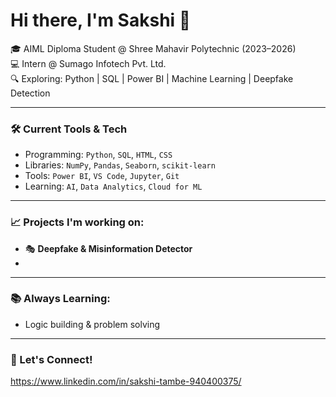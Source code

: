 # Hi there, I'm Sakshi 👋

🎓 AIML Diploma Student @ Shree Mahavir Polytechnic (2023–2026)  
💻 Intern @ Sumago Infotech Pvt. Ltd.  
🔍 Exploring: Python | SQL | Power BI | Machine Learning | Deepfake Detection  

---

### 🛠️ Current Tools & Tech
- Programming: `Python`, `SQL`, `HTML`, `CSS`
- Libraries: `NumPy`, `Pandas`, `Seaborn`, `scikit-learn`
- Tools: `Power BI`, `VS Code`, `Jupyter`, `Git`
- Learning: `AI`, `Data Analytics`, `Cloud for ML`

---

### 📈 Projects I'm working on:
- 🎭 **Deepfake & Misinformation Detector** 
- 

---

### 📚 Always Learning:
- Logic building & problem solving  
 

---

### 🔗 Let's Connect!
https://www.linkedin.com/in/sakshi-tambe-940400375/
